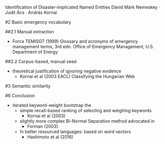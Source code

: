 Identification of Disaster-implicated Named Entities
Dávid Márk Nemeskey · Judit Ács · András Kornai

#2 Basic emergency vocabulary

##2.1 Manual extraction

* Force TEMISGT (1999) Glossary and acronyms of emergency management terms,
  3rd edn. Office of Emergency Management, U.S.  Department of Energy

##2.2 Corpus-based, manual seed

* theoretical justification of ignoring negative evidence 
  * Kornai et al (2003 EACL) Classifying the Hungarian Web

#3 Semantic similarity

#6 Conclusion

* iterated keyword-weight bootstrap the 
  * simple recall-based ranking of selecting and weighing keywords 
    * Kornai et al (2003)
  * slightly more complex Bi-Normal Separation method advocated in 
    * Forman (2003).
  * In better resourced languages: based on word vectors 
    * Hashimoto et al (2016)
